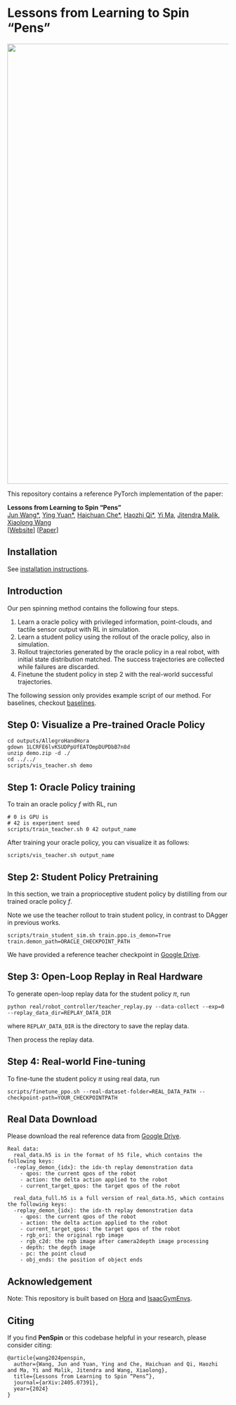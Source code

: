 # Lessons from Learning to Spin “Pens”

<p align="center">
  <img src="assets/teaser.gif" width="1000"/>
</p>

This repository contains a reference PyTorch implementation of the paper:

<b>Lessons from Learning to Spin “Pens”</b> <br>
[Jun Wang*](https://wang59695487.github.io/),
[Ying Yuan*](https://yingyuan0414.github.io/),
[Haichuan Che*](https://www.linkedin.com/in/haichuan-che-7338721b1/),
[Haozhi Qi*](https://haozhi.io/),
[Yi Ma](http://people.eecs.berkeley.edu/~yima/),
[Jitendra Malik](https://people.eecs.berkeley.edu/~malik/),
[Xiaolong Wang](https://xiaolonw.github.io/) <br>
[[Website](https://penspin.github.io/)]
[[Paper](https://arxiv.org/abs/2407.18902)]

## Installation

See [installation instructions](docs/install.md).

## Introduction

Our pen spinning method contains the following four steps.
1. Learn a oracle policy with privileged information, point-clouds, and tactile sensor output with RL in simulation.
2. Learn a student policy using the rollout of the oracle policy, also in simulation.
3. Rollout trajectories generated by the oracle policy in a real robot, with initial state distribution matched. The success trajectories are collected while failures are discarded.
4. Finetune the student policy in step 2 with the real-world successful trajectories.

The following session only provides example script of our method. For baselines, checkout [baselines](docs/baseline.md).

## Step 0: Visualize a Pre-trained Oracle Policy

```
cd outputs/AllegroHandHora
gdown 1LCRFE6lvKSUDPpUfEATOmpDUPDbB7n8d
unzip demo.zip -d ./
cd ../../
scripts/vis_teacher.sh demo
```


## Step 1: Oracle Policy training

To train an oracle policy $f$ with RL, run

```
# 0 is GPU is
# 42 is experiment seed
scripts/train_teacher.sh 0 42 output_name
```

After training your oracle policy, you can visualize it as follows:
```
scripts/vis_teacher.sh output_name
```

## Step 2: Student Policy Pretraining

In this section, we train a proprioceptive student policy by distilling from our trained oracle policy $f$.

Note we use the teacher rollout to train student policy, in contrast to DAgger in previous works.

```
scripts/train_student_sim.sh train.ppo.is_demon=True train.demon_path=ORACLE_CHECKPOINT_PATH 
```
We have provided a reference teacher checkpoint in [Google Drive](https://drive.google.com/file/d/1LCRFE6lvKSUDPpUfEATOmpDUPDbB7n8d/view?usp=sharing).

## Step 3: Open-Loop Replay in Real Hardware

To generate open-loop replay data for the student policy $\pi$, run
```
python real/robot_controller/teacher_replay.py --data-collect --exp=0 --replay_data_dir=REPLAY_DATA_DIR
```
where `REPLAY_DATA_DIR` is the directory to save the replay data.

Then process the replay data.

## Step 4: Real-world Fine-tuning

To fine-tune the student policy $\pi$ using real data, run
```
scripts/finetune_ppo.sh --real-dataset-folder=REAL_DATA_PATH --checkpoint-path=YOUR_CHECKPOINTPATH
```

## Real Data Download
Please download the real reference data from [Google Drive](https://drive.google.com/drive/folders/1TAMAvqLp3b5vEmdyrdcgW0kBW1GAxoyy?usp=sharing).
```
Real data:
  real_data.h5 is in the format of h5 file, which contains the following keys:
  -replay_demon_{idx}: the idx-th replay demonstration data
    - qpos: the current qpos of the robot
    - action: the delta action applied to the robot
    - current_target_qpos: the target qpos of the robot

  real_data_full.h5 is a full version of real_data.h5, which contains the following keys:
  -replay_demon_{idx}: the idx-th replay demonstration data
    - qpos: the current qpos of the robot
    - action: the delta action applied to the robot
    - current_target_qpos: the target qpos of the robot
    - rgb_ori: the original rgb image
    - rgb_c2d: the rgb image after camera2depth image processing
    - depth: the depth image
    - pc: the point cloud
    - obj_ends: the position of object ends 
```

## Acknowledgement

Note: This repository is built based on [Hora](https://github.com/HaozhiQi/hora) and [IsaacGymEnvs](https://github.com/isaac-sim/IsaacGymEnvs).

## Citing

If you find **PenSpin** or this codebase helpful in your research, please consider citing:

```
@article{wang2024penspin,
  author={Wang, Jun and Yuan, Ying and Che, Haichuan and Qi, Haozhi and Ma, Yi and Malik, Jitendra and Wang, Xiaolong},
  title={Lessons from Learning to Spin “Pens”},
  journal={arXiv:2405.07391},
  year={2024}
}
```
